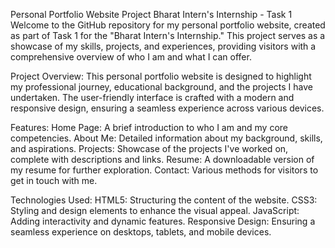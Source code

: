 Personal Portfolio Website Project
Bharat Intern's Internship - Task 1
Welcome to the GitHub repository for my personal portfolio website, created as part of Task 1 for the "Bharat Intern's Internship." This project serves as a showcase of my skills, projects, and experiences, providing visitors with a comprehensive overview of who I am and what I can offer.

Project Overview:
This personal portfolio website is designed to highlight my professional journey, educational background, and the projects I have undertaken. The user-friendly interface is crafted with a modern and responsive design, ensuring a seamless experience across various devices.

Features:
Home Page: A brief introduction to who I am and my core competencies.
About Me: Detailed information about my background, skills, and aspirations.
Projects: Showcase of the projects I've worked on, complete with descriptions and links.
Resume: A downloadable version of my resume for further exploration.
Contact: Various methods for visitors to get in touch with me.

Technologies Used:
HTML5: Structuring the content of the website.
CSS3: Styling and design elements to enhance the visual appeal.
JavaScript: Adding interactivity and dynamic features.
Responsive Design: Ensuring a seamless experience on desktops, tablets, and mobile devices.
